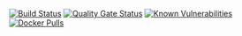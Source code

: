 [![Build Status](https://cloud.drone.io/api/badges/Riscue/drone-tool-settings/status.svg)](https://cloud.drone.io/Riscue/drone-tool-settings)
[![Quality Gate Status](https://sonarcloud.io/api/project_badges/measure?project=Riscue_drone-tool-settings&metric=alert_status)](https://sonarcloud.io/dashboard?id=Riscue_drone-tool-settings)
[![Known Vulnerabilities](https://snyk.io/test/github/Riscue/drone-tool-settings/badge.svg?targetFile=package.json)](https://snyk.io/test/github/Riscue/drone-tool-settings?targetFile=package.json)
[![Docker Pulls](https://img.shields.io/docker/pulls/riscue/drone-tool-settings)](https://hub.docker.com/r/riscue/drone-tool-settings)
